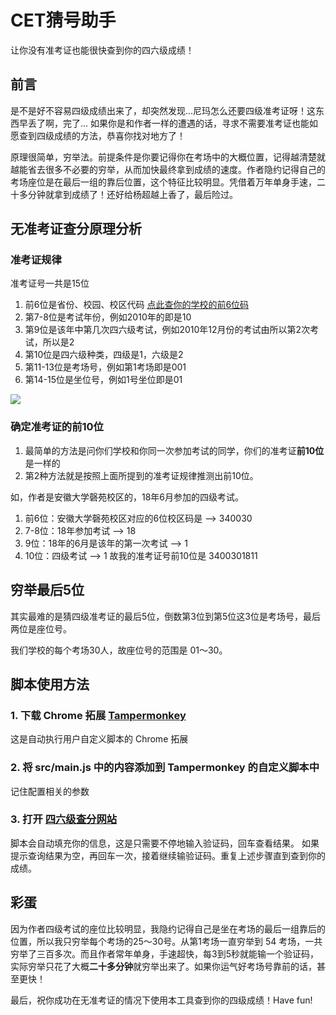 # CET猜号助手
让你没有准考证也能很快查到你的四六级成绩！
## 前言
是不是好不容易四级成绩出来了，却突然发现...尼玛怎么还要四级准考证呀！这东西早丢了啊，完了...
如果你是和作者一样的遭遇的话，寻求不需要准考证也能如愿查到四级成绩的方法，恭喜你找对地方了！

原理很简单，穷举法。前提条件是你要记得你在考场中的大概位置，记得越清楚就越能省去很多不必要的穷举，从而加快最终拿到成绩的速度。作者隐约记得自己的考场座位是在最后一组的靠后位置，这个特征比较明显。凭借着万年单身手速，二十多分钟就拿到成绩了！还好给杨超越上香了，最后险过。
## 无准考证查分原理分析
### 准考证规律
准考证号一共是15位
1. 前6位是省份、校园、校区代码 [点此查你的学校的前6位码](UniversityCode.md)
2. 第7-8位是考试年份，例如2010年的即是10
3. 第9位是该年中第几次四六级考试，例如2010年12月份的考试由所以第2次考试，所以是2
4. 第10位是四六级种类，四级是1，六级是2
5. 第11-13位是考场号，例如第1考场即是001
6. 第14-15位是坐位号，例如1号坐位即是01

![](http://images.lolimay.cn/18-8-23/73398963.jpg)

### 确定准考证的前10位
1. 最简单的方法是问你们学校和你同一次参加考试的同学，你们的准考证**前10位**是一样的
2. 第2种方法就是按照上面所提到的准考证规律推测出前10位。

如，作者是安徽大学磬苑校区的，18年6月参加的四级考试。
1. 前6位：安徽大学磬苑校区对应的6位校区码是 ——> 340030
2. 7-8位：18年参加考试 ——> 18
3. 9位：18年的6月是该年的第一次考试 ——> 1
4. 10位：四级考试 ——> 1
故我的准考证号前10位是 3400301811

## 穷举最后5位
其实最难的是猜四级准考证的最后5位，倒数第3位到第5位这3位是考场号，最后两位是座位号。

我们学校的每个考场30人，故座位号的范围是 01～30。

## 脚本使用方法
### 1. 下载 Chrome 拓展 [Tampermonkey](https://tampermonkey.net/)
这是自动执行用户自定义脚本的 Chrome 拓展
### 2. 将 src/main.js 中的内容添加到 Tampermonkey 的自定义脚本中
记住配置相关的参数
### 3. 打开 [四六级查分网站](http://cet.neea.edu.cn/cet/)
脚本会自动填充你的信息，这是只需要不停地输入验证码，回车查看结果。
如果提示查询结果为空，再回车一次，接着继续输验证码。重复上述步骤直到查到你的成绩。

## 彩蛋
因为作者四级考试的座位比较明显，我隐约记得自己是坐在考场的最后一组靠后的位置，所以我只穷举每个考场的25～30号。从第1考场一直穷举到 54 考场，一共穷举了三百多次。而且作者常年单身，手速超快，每3到5秒就能输一个验证码，实际穷举只花了大概**二十多分钟**就穷举出来了。如果你运气好考场号靠前的话，甚至更快！

最后，祝你成功在无准考证的情况下使用本工具查到你的四级成绩！Have fun!
